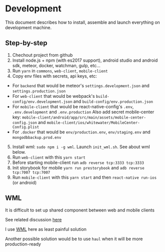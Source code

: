 # Development

This document describes how to install, assemble and launch everything on development machine.

## Step-by-step

1. Chechout project from github
2. Install node.js + npm (with es2017 support), android studio and android sdk, meteor, docker, watchman, gulp, etc...
3. Run `yarn` in `commons`, `web-client`, `mobile-client`
4. Copy env files with secrets, api keys, etc: 
  - For `backend` that would be meteor's `settings.development.json` and `settings.production.json`
  - For `web-client` that would be webpack's `build-config/env.development.json` and `build-config/env.production.json`
  - For `mobile-client` that would be react-native-config's `.env`, `.env.development` and `.env.production`
    Also add secret mobile-center key: `mobile-client/android/app/src/main/assets/mobile-center-config.json` and `mobile-client/ios/whitewater/MobileCenter-Config.plist`
  - For `.docker` that would be `env/production.env`, `env/staging.env` and `mongodbbackup.prod.env`
5. Install wml: `sudo npm i -g wml`. Launch `init_wml.sh`. See about wml below.
6. Run `web-client` with this `yarn start`
7. Before starting mobile-client run `adb reverse tcp:3333 tcp:3333`
8. Init storybook for mobile `yarn run prestorybook` and `adb reverse tcp:7007 tcp:7007`
9. Run `mobile-client` with this `yarn start` and then `react-native run-ios` (or android)

## WML

It is difficult to set up shared component between web and mobile clients

See related discussion [here](https://github.com/facebookincubator/create-react-app/issues/1492)

I use [WML](https://github.com/wix/wml) here as least painful solution

Another possible solution would be to use `haul` when it will be more production-ready
